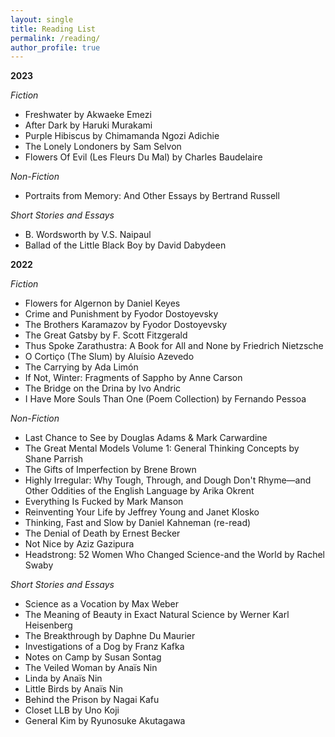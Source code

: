 ```yaml
---
layout: single
title: Reading List
permalink: /reading/
author_profile: true
---
```


**2023**

*Fiction*

- Freshwater by Akwaeke Emezi
- After Dark by Haruki Murakami
- Purple Hibiscus by Chimamanda Ngozi Adichie
- The Lonely Londoners by Sam Selvon
- Flowers Of Evil (Les Fleurs Du Mal) by Charles Baudelaire 

*Non-Fiction*

- Portraits from Memory: And Other Essays by Bertrand Russell

*Short Stories and Essays*

- B. Wordsworth by V.S. Naipaul
- Ballad of the Little Black Boy by David Dabydeen

**2022**

*Fiction*

- Flowers for Algernon by Daniel Keyes
- Crime and Punishment by Fyodor Dostoyevsky
- The Brothers Karamazov by Fyodor Dostoyevsky
- The Great Gatsby by F. Scott Fitzgerald
- Thus Spoke Zarathustra: A Book for All and None by Friedrich Nietzsche
- O Cortiço (The Slum) by Aluísio Azevedo
- The Carrying by Ada Limón
- If Not, Winter: Fragments of Sappho by Anne Carson
- The Bridge on the Drina by Ivo Andric
- I Have More Souls Than One (Poem Collection) by Fernando Pessoa

*Non-Fiction*

- Last Chance to See by Douglas Adams & Mark Carwardine
- The Great Mental Models Volume 1: General Thinking Concepts by Shane Parrish
- The Gifts of Imperfection by Brene Brown
- Highly Irregular: Why Tough, Through, and Dough Don't Rhyme—and Other Oddities of the English Language by Arika Okrent
- Everything Is Fucked by Mark Manson
- Reinventing Your Life by Jeffrey Young and Janet Klosko
- Thinking, Fast and Slow by Daniel Kahneman (re-read)
- The Denial of Death by Ernest Becker
- Not Nice by Aziz Gazipura
- Headstrong: 52 Women Who Changed Science-and the World by Rachel Swaby

*Short Stories and Essays*

- Science as a Vocation by Max Weber
- The Meaning of Beauty in Exact Natural Science by Werner Karl Heisenberg
- The Breakthrough by Daphne Du Maurier
- Investigations of a Dog by Franz Kafka
- Notes on Camp by Susan Sontag
- The Veiled Woman by Anaïs Nin
- Linda by Anaïs Nin
- Little Birds by Anaïs Nin
- Behind the Prison by Nagai Kafu
- Closet LLB by Uno Koji
- General Kim by Ryunosuke Akutagawa
